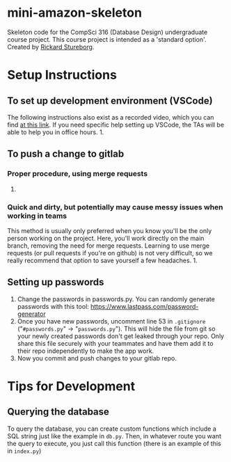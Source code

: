 # mini-amazon-skeleton

Skeleton code for the CompSci 316 (Database Design) undergraduate course project. This course project is intended as a 'standard option'. Created by [Rickard Stureborg](www.rickard.stureborg.com).

# Setup Instructions
## To set up development environment (VSCode)
The following instructions also exist as a recorded video, which you can find [at this link](http:www.example.com). If you need specific help setting up VSCode, the TAs will be able to help you in office hours.
1. 

## To push a change to gitlab
### Proper procedure, using merge requests
1. 
### Quick and dirty, but potentially may cause messy issues when working in teams
This method is usually only preferred when you know you'll be the only person working on the project. Here, you'll work directly on the main branch, removing the need for merge requests. Learning to use merge requests (or pull requests if you're on github) is not very difficult, so we really recommend that option to save yourself a few headaches.
1. 

## Setting up passwords
1. Change the passwords in passwords.py. You can randomly generate passwords with this tool: https://www.lastpass.com/password-generator
2. Once you have new passwords, uncomment line 53 in `.gitignore` ("`#passwords.py`" -> "`passwords.py`"). This will hide the file from git so your newly created passwords don't get leaked through your repo. Only share this file securely with your teammates and have them add it to their repo independently to make the app work.
3. Now you commit and push changes to your gitlab repo.


# Tips for Development
## Querying the database
To query the database, you can create custom functions which include a SQL string just like the example in `db.py`. Then, in whatever route you want the query to execute, you just call this function (there is an example of this in `index.py`)
